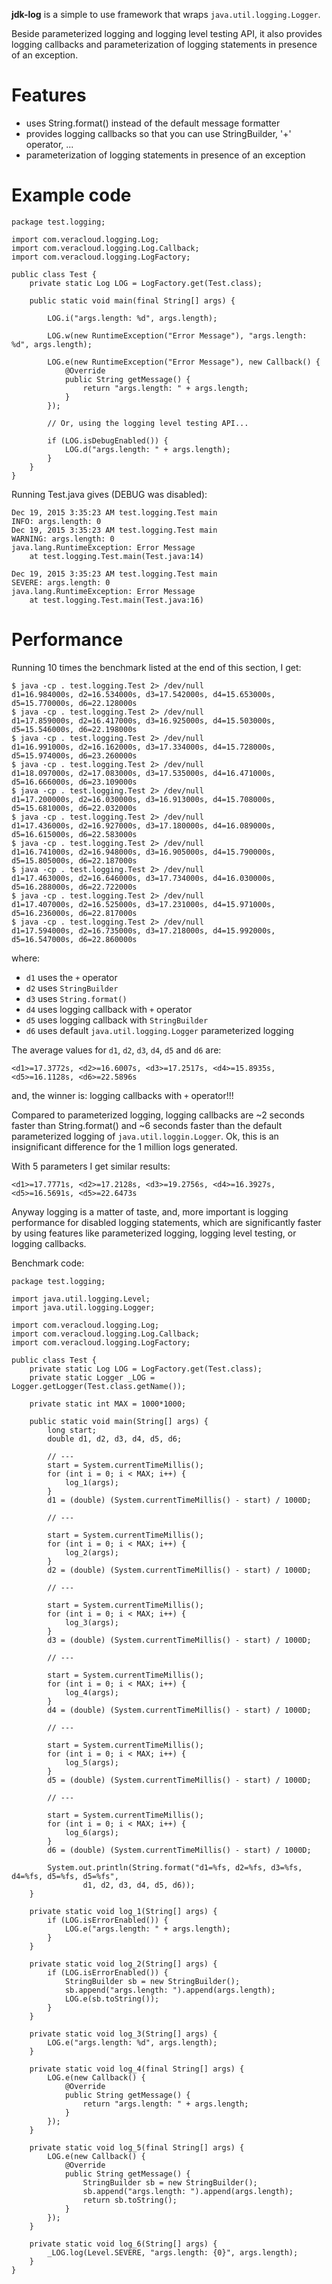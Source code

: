 **jdk-log** is a simple to use framework that wraps `java.util.logging.Logger`.

Beside parameterized logging and logging level testing API, it also provides logging callbacks and parameterization of logging statements in presence of an exception.

# Features

* uses String.format() instead of the default message formatter
* provides logging callbacks so that you can use StringBuilder, '+' operator, ...
* parameterization of logging statements in presence of an exception

# Example code

```
package test.logging;

import com.veracloud.logging.Log;
import com.veracloud.logging.Log.Callback;
import com.veracloud.logging.LogFactory;

public class Test {
    private static Log LOG = LogFactory.get(Test.class);

    public static void main(final String[] args) {

        LOG.i("args.length: %d", args.length);

        LOG.w(new RuntimeException("Error Message"), "args.length: %d", args.length);

        LOG.e(new RuntimeException("Error Message"), new Callback() {
            @Override
            public String getMessage() {
                return "args.length: " + args.length;
            }
        });

        // Or, using the logging level testing API...

        if (LOG.isDebugEnabled()) {
            LOG.d("args.length: " + args.length);
        }
    }
}
```

Running Test.java gives (DEBUG was disabled):

```
Dec 19, 2015 3:35:23 AM test.logging.Test main
INFO: args.length: 0
Dec 19, 2015 3:35:23 AM test.logging.Test main
WARNING: args.length: 0
java.lang.RuntimeException: Error Message
	at test.logging.Test.main(Test.java:14)

Dec 19, 2015 3:35:23 AM test.logging.Test main
SEVERE: args.length: 0
java.lang.RuntimeException: Error Message
	at test.logging.Test.main(Test.java:16)
```

# Performance

Running 10 times the benchmark listed at the end of this section, I get:

```
$ java -cp . test.logging.Test 2> /dev/null
d1=16.984000s, d2=16.534000s, d3=17.542000s, d4=15.653000s, d5=15.770000s, d6=22.128000s
$ java -cp . test.logging.Test 2> /dev/null
d1=17.859000s, d2=16.417000s, d3=16.925000s, d4=15.503000s, d5=15.546000s, d6=22.198000s
$ java -cp . test.logging.Test 2> /dev/null
d1=16.991000s, d2=16.162000s, d3=17.334000s, d4=15.728000s, d5=15.974000s, d6=23.260000s
$ java -cp . test.logging.Test 2> /dev/null
d1=18.097000s, d2=17.083000s, d3=17.535000s, d4=16.471000s, d5=16.666000s, d6=23.109000s
$ java -cp . test.logging.Test 2> /dev/null
d1=17.200000s, d2=16.030000s, d3=16.913000s, d4=15.708000s, d5=15.681000s, d6=22.032000s
$ java -cp . test.logging.Test 2> /dev/null
d1=17.436000s, d2=16.927000s, d3=17.180000s, d4=16.089000s, d5=16.615000s, d6=22.583000s
$ java -cp . test.logging.Test 2> /dev/null
d1=16.741000s, d2=16.948000s, d3=16.905000s, d4=15.790000s, d5=15.805000s, d6=22.187000s
$ java -cp . test.logging.Test 2> /dev/null
d1=17.463000s, d2=16.646000s, d3=17.734000s, d4=16.030000s, d5=16.288000s, d6=22.722000s
$ java -cp . test.logging.Test 2> /dev/null
d1=17.407000s, d2=16.525000s, d3=17.231000s, d4=15.971000s, d5=16.236000s, d6=22.817000s
$ java -cp . test.logging.Test 2> /dev/null
d1=17.594000s, d2=16.735000s, d3=17.218000s, d4=15.992000s, d5=16.547000s, d6=22.860000s
```

where:

* `d1` uses the `+` operator
* `d2` uses `StringBuilder`
* `d3` uses `String.format()`
* `d4` uses logging callback with `+` operator
* `d5` uses logging callback with `StringBuilder`
* `d6` uses default `java.util.logging.Logger` parameterized logging
 
The average values for `d1`, `d2`, `d3`, `d4`, `d5` and `d6` are:

```
<d1>=17.3772s, <d2>=16.6007s, <d3>=17.2517s, <d4>=15.8935s, <d5>=16.1128s, <d6>=22.5896s
```
				
and, the winner is: logging callbacks with `+` operator!!! 

Compared to parameterized logging, logging callbacks are ~2 seconds faster than String.format() and ~6 seconds faster than the default parameterized logging of `java.util.loggin.Logger`. Ok, this is an insignificant difference for the 1 million logs generated.

With 5 parameters I get similar results:

```
<d1>=17.7771s, <d2>=17.2128s, <d3>=19.2756s, <d4>=16.3927s, <d5>=16.5691s, <d5>=22.6473s
```

Anyway logging is a matter of taste, and, more important is logging performance for disabled logging statements, which are significantly faster by using features like parameterized logging, logging level testing, or logging callbacks.

Benchmark code:

```
package test.logging;

import java.util.logging.Level;
import java.util.logging.Logger;

import com.veracloud.logging.Log;
import com.veracloud.logging.Log.Callback;
import com.veracloud.logging.LogFactory;

public class Test {
	private static Log LOG = LogFactory.get(Test.class);
	private static Logger _LOG = Logger.getLogger(Test.class.getName());

	private static int MAX = 1000*1000;

	public static void main(String[] args) {
		long start;
		double d1, d2, d3, d4, d5, d6;
		
		// ---
		start = System.currentTimeMillis();
		for (int i = 0; i < MAX; i++) {
			log_1(args);
		}
		d1 = (double) (System.currentTimeMillis() - start) / 1000D;
		
		// ---
		
		start = System.currentTimeMillis();
		for (int i = 0; i < MAX; i++) {
			log_2(args);
		}
		d2 = (double) (System.currentTimeMillis() - start) / 1000D;
		
		// ---
		
		start = System.currentTimeMillis();
		for (int i = 0; i < MAX; i++) {
			log_3(args);
		}
		d3 = (double) (System.currentTimeMillis() - start) / 1000D;
		
		// ---
		
		start = System.currentTimeMillis();
		for (int i = 0; i < MAX; i++) {
			log_4(args);
		}
		d4 = (double) (System.currentTimeMillis() - start) / 1000D;
		
		// ---
		
		start = System.currentTimeMillis();
		for (int i = 0; i < MAX; i++) {
			log_5(args);
		}
		d5 = (double) (System.currentTimeMillis() - start) / 1000D;
		
		// ---
		
		start = System.currentTimeMillis();
		for (int i = 0; i < MAX; i++) {
			log_6(args);
		}
		d6 = (double) (System.currentTimeMillis() - start) / 1000D;
		
		System.out.println(String.format("d1=%fs, d2=%fs, d3=%fs, d4=%fs, d5=%fs, d5=%fs", 
				d1, d2, d3, d4, d5, d6));
	}

	private static void log_1(String[] args) {
		if (LOG.isErrorEnabled()) {
			LOG.e("args.length: " + args.length);
		}
	}
	
	private static void log_2(String[] args) {
		if (LOG.isErrorEnabled()) {
			StringBuilder sb = new StringBuilder();
			sb.append("args.length: ").append(args.length);
			LOG.e(sb.toString());
		}
	}
	
	private static void log_3(String[] args) {
		LOG.e("args.length: %d", args.length);
	}
	
	private static void log_4(final String[] args) {
		LOG.e(new Callback() {
			@Override
			public String getMessage() {
				return "args.length: " + args.length;
			}
		});
	}
	
	private static void log_5(final String[] args) {
		LOG.e(new Callback() {
			@Override
			public String getMessage() {
				StringBuilder sb = new StringBuilder();
				sb.append("args.length: ").append(args.length);
				return sb.toString();
			}
		});
	}
	
	private static void log_6(String[] args) {
		_LOG.log(Level.SEVERE, "args.length: {0}", args.length);
	}
}
```
